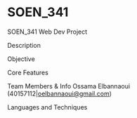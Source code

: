 # SOEN_341
SOEN_341 Web Dev Project


Description


Objective


Core Features


Team Members & Info
Ossama Elbannaoui (40157112|oelbannaoui@gmail.com)

Languages and Techniques
